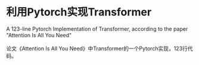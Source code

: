 # 利用Pytorch实现Transformer
A 123-line Pytorch Implementation of Transformer, according to the paper "Attention Is All You Need"<br><br>
论文《Attention Is All You Need》中Transformer的一个Pytorch实现，123行代码。
